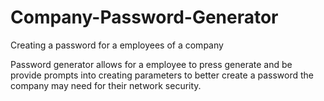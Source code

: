 # Company-Password-Generator
Creating a password for a employees of a company

Password generator allows for a employee to press generate and be provide prompts into creating parameters to better create a password the company may need for their network security.
